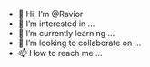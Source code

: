- 👋 Hi, I’m @Ravior
- 👀 I’m interested in ...
- 🌱 I’m currently learning ...
- 💞️ I’m looking to collaborate on ...
- 📫 How to reach me ...

<!---
Ravior/Ravior is a ✨ special ✨ repository because its `README.md` (this file) appears on your GitHub profile.
You can click the Preview link to take a look at your changes.
--->
